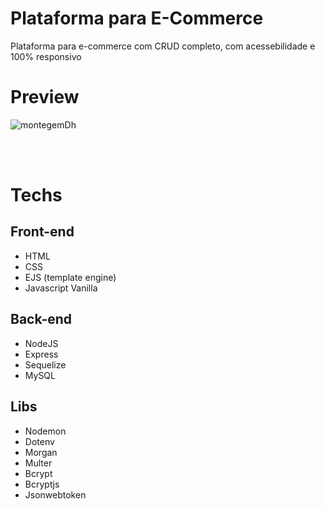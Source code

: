<div>

# Plataforma para E-Commerce

Plataforma para e-commerce com CRUD completo, com acessebilidade e 100% responsivo
<br>

# Preview
![montegemDh](https://user-images.githubusercontent.com/101880897/187569603-f66abc54-42fd-4503-b428-5d2ec583145f.jpg)

<br>
<br>

# Techs

## Front-end
- HTML
- CSS
- EJS (template engine)
- Javascript Vanilla


## Back-end
- NodeJS
- Express
- Sequelize
- MySQL

## Libs
-   Nodemon
-   Dotenv 
-   Morgan
-   Multer
-   Bcrypt
-   Bcryptjs
-   Jsonwebtoken





